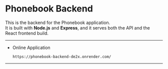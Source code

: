 # Phonebook Backend

This is the backend for the Phonebook application.  
It is built with **Node.js** and **Express**, and it serves both the API and the React frontend build.

---

- Online Application
  ```
  https://phonebook-backend-de2x.onrender.com/

  ```
---